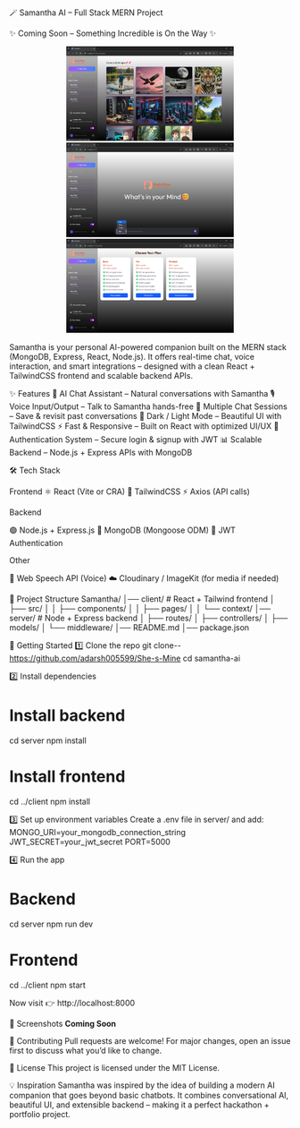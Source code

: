 🪄 Samantha AI – Full Stack MERN Project

✨ Coming Soon – Something Incredible is On the Way ✨

<p align="center">
  <img src="Client/src/assets/Screenshot%20(80).png" alt="lending Page" width="300"/>
  <img src="Client/src/assets/Screenshot%20(81).png" alt="community page" width="300"/>
  <img src="Client/src/assets/Screenshot%20(82).png" alt="Credit's page" width="300"/>
</p>

Samantha is your personal AI-powered companion built on the MERN stack (MongoDB, Express, React, Node.js).
It offers real-time chat, voice interaction, and smart integrations – designed with a clean React + TailwindCSS frontend and scalable backend APIs.

✨ Features
💬 AI Chat Assistant – Natural conversations with Samantha
🎙️ Voice Input/Output – Talk to Samantha hands-free
📂 Multiple Chat Sessions – Save & revisit past conversations
🌙 Dark / Light Mode – Beautiful UI with TailwindCSS
⚡ Fast & Responsive – Built on React with optimized UI/UX
🔐 Authentication System – Secure login & signup with JWT
📊 Scalable Backend – Node.js + Express APIs with MongoDB

🛠️ Tech Stack

Frontend
⚛️ React (Vite or CRA)
🎨 TailwindCSS
⚡ Axios (API calls)

Backend

🟢 Node.js + Express.js
🍃 MongoDB (Mongoose ODM)
🔑 JWT Authentication

Other

🎤 Web Speech API (Voice)
☁️ Cloudinary / ImageKit (for media if needed)

📂 Project Structure
Samantha/
│── client/            # React + Tailwind frontend
│   ├── src/
│   │   ├── components/
│   │   ├── pages/
│   │   └── context/
│── server/            # Node + Express backend
│   ├── routes/
│   ├── controllers/
│   ├── models/
│   └── middleware/
│── README.md
│── package.json

🚀 Getting Started
1️⃣ Clone the repo
git clone--https://github.com/adarsh005599/She-s-Mine
cd samantha-ai

2️⃣ Install dependencies
# Install backend
cd server
npm install

# Install frontend
cd ../client
npm install

3️⃣ Set up environment variables
Create a .env file in server/ and add:
MONGO_URI=your_mongodb_connection_string
JWT_SECRET=your_jwt_secret
PORT=5000

4️⃣ Run the app
# Backend
cd server
npm run dev

# Frontend
cd ../client
npm start

Now visit 👉 http://localhost:8000

📸 Screenshots
**Coming Soon**

🤝 Contributing
Pull requests are welcome! For major changes, open an issue first to discuss what you’d like to change.

📜 License
This project is licensed under the MIT License.

💡 Inspiration
Samantha was inspired by the idea of building a modern AI companion that goes beyond basic chatbots. It combines conversational AI, beautiful UI, and extensible backend – making it a perfect hackathon + portfolio project.

